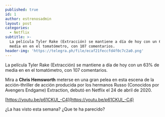 ```yaml
---
published: true
id: 1
author: estrenosadmin
layout: post
categories:
  - Netflix
subtitle: >-
  La película Tyler Rake (Extracción) se mantiene a día de hoy con un 63% de
  media en en el tomatómetro, con 107 comentarios.
header-img: 'https://telegra.ph/file/ecaf21feccfd4f0c7c2a0.png'
---
```

La película Tyler Rake (Extracción) se mantiene a día de hoy con un 63% de media en en el tomatómetro, con 107 comentarios. 

Mira a **Chris Hemsworth** meterse en una gran pelea en esta escena de la acción-thriller de acción producida por los hermanos Russo (Conocidos por Avengers Endgame) Extraction, debutó en Netflix el 24 de abril de 2020. 

[https://youtu.be/p61CKUI_-C4](https://youtu.be/p61CKUI_-C4)

¿La has visto esta semana? ¿Que te ha parecido?
